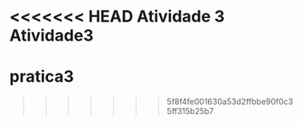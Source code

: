 <<<<<<< HEAD
Atividade 3
Atividade3
=======
# pratica3
>>>>>>> 5f8f4fe001630a53d2ffbbe90f0c35ff315b25b7
